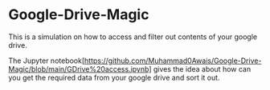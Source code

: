 # Google-Drive-Magic

This is a simulation on how to access and filter out contents of your google drive. 

The Jupyter notebook[https://github.com/Muhammad0Awais/Google-Drive-Magic/blob/main/GDrive%20access.ipynb] gives the idea about how can you get the required data from your google drive and sort it out. 
